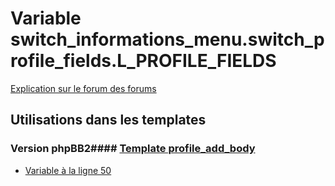 # Variable switch_informations_menu.switch_profile_fields.L_PROFILE_FIELDS
[Explication sur le forum des forums](http://forum.forumactif.com/t294113-listing-des-variables#switch_informations_menu.switch_profile_fields.L_PROFILE_FIELDS)
## Utilisations dans les templates
### Version phpBB2#### [Template profile_add_body](subsilver/profile_add_body.md)
* [Variable à la ligne 50](../subsilver/profile_add_body.tpl#L50)